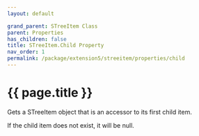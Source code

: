 ```yaml
---
layout: default

grand_parent: STreeItem Class
parent: Properties
has_children: false
title: STreeItem.Child Property
nav_order: 1
permalink: /package/extension5/streeitem/properties/child
---
```

# {{ page.title }}

Gets a STreeItem object that is an accessor to its first child item.

If the child item does not exist, it will be null.
